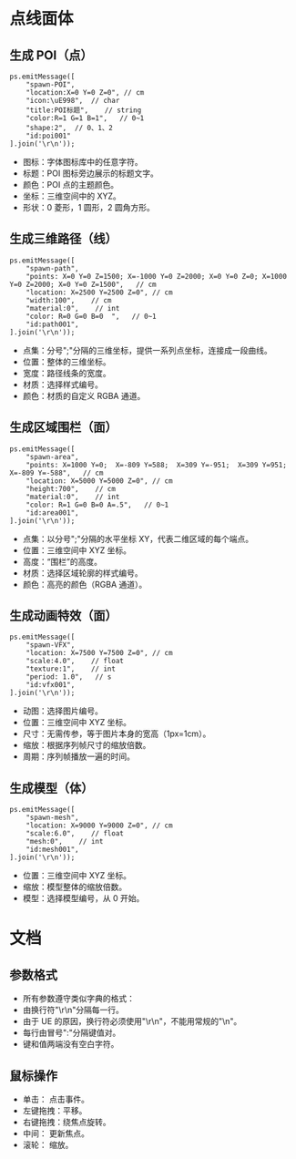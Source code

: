 # 点线面体

## 生成 POI（点）

```
ps.emitMessage([
    "spawn-POI",
    "location:X=0 Y=0 Z=0", // cm
    "icon:\uE998",  // char
    "title:POI标题",    // string
    "color:R=1 G=1 B=1",   // 0~1
    "shape:2",  // 0、1、2
    "id:poi001"
].join('\r\n'));
```

- 图标：字体图标库中的任意字符。
- 标题：POI 图标旁边展示的标题文字。
- 颜色：POI 点的主题颜色。
- 坐标：三维空间中的 XYZ。
- 形状：0 菱形，1 圆形，2 圆角方形。

## 生成三维路径（线）

```
ps.emitMessage([
    "spawn-path",
    "points: X=0 Y=0 Z=1500; X=-1000 Y=0 Z=2000; X=0 Y=0 Z=0; X=1000 Y=0 Z=2000; X=0 Y=0 Z=1500",   // cm
    "location: X=2500 Y=2500 Z=0", // cm
    "width:100",    // cm
    "material:0",    // int
    "color: R=0 G=0 B=0  ",   // 0~1
    "id:path001",
].join('\r\n'));
```

- 点集：分号";"分隔的三维坐标，提供一系列点坐标，连接成一段曲线。
- 位置：整体的三维坐标。
- 宽度：路径线条的宽度。
- 材质：选择样式编号。
- 颜色：材质的自定义 RGBA 通道。

## 生成区域围栏（面）

```
ps.emitMessage([
    "spawn-area",
    "points: X=1000 Y=0;  X=-809 Y=588;  X=309 Y=-951;  X=309 Y=951;  X=-809 Y=-588",   // cm
    "location: X=5000 Y=5000 Z=0", // cm
    "height:700",    // cm
    "material:0",    // int
    "color: R=1 G=0 B=0 A=.5",   // 0~1
    "id:area001",
].join('\r\n'));
```

- 点集：以分号";"分隔的水平坐标 XY，代表二维区域的每个端点。
- 位置：三维空间中 XYZ 坐标。
- 高度：“围栏”的高度。
- 材质：选择区域轮廓的样式编号。
- 颜色：高亮的颜色（RGBA 通道）。

## 生成动画特效（面）

```
ps.emitMessage([
    "spawn-VFX",
    "location: X=7500 Y=7500 Z=0", // cm
    "scale:4.0",    // float
    "texture:1",    // int
    "period: 1.0",   // s
    "id:vfx001",
].join('\r\n'));
```

- 动图：选择图片编号。
- 位置：三维空间中 XYZ 坐标。
- 尺寸：无需传参，等于图片本身的宽高（1px=1cm）。
- 缩放：根据序列帧尺寸的缩放倍数。
- 周期：序列帧播放一遍的时间。

## 生成模型（体）

```
ps.emitMessage([
    "spawn-mesh",
    "location: X=9000 Y=9000 Z=0", // cm
    "scale:6.0",    // float
    "mesh:0",    // int
    "id:mesh001",
].join('\r\n'));
```

- 位置：三维空间中 XYZ 坐标。
- 缩放：模型整体的缩放倍数。
- 模型：选择模型编号，从 0 开始。

# 文档

## 参数格式

- 所有参数遵守类似字典的格式：
- 由换行符"\r\n"分隔每一行。
- 由于 UE 的原因，换行符必须使用"\r\n"，不能用常规的"\n"。
- 每行由冒号":"分隔键值对。
- 键和值两端没有空白字符。

## 鼠标操作

- 单击： 点击事件。
- 左键拖拽：平移。
- 右键拖拽：绕焦点旋转。
- 中间： 更新焦点。
- 滚轮： 缩放。
